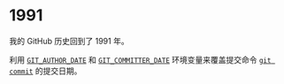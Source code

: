 # 1991

我的 GitHub 历史回到了 1991 年。

利用 [`GIT_AUTHOR_DATE`](https://git-scm.com/docs/git-commit#_commit_information) 和 [`GIT_COMMITTER_DATE`](https://git-scm.com/docs/git-commit#_commit_information) 环境变量来覆盖提交命令 [`git commit`](https://git-scm.com/docs/git-commit) 的提交日期。
